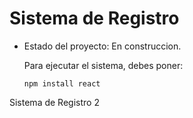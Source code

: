 <h1> Sistema de Registro </h1>

- Estado del proyecto: En construccion.

  Para ejecutar el sistema, debes poner:

    ```npm install react```

Sistema de Registro 2
